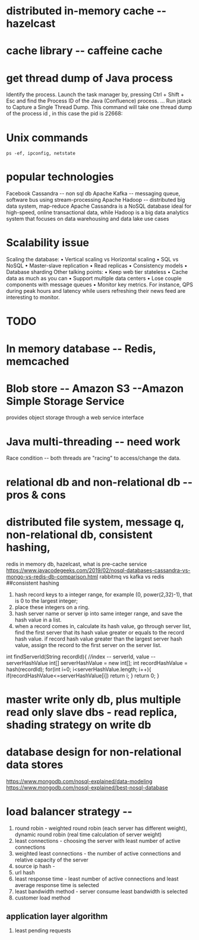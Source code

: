 
# distributed in-memory cache -- hazelcast

# cache library -- caffeine cache

# get thread dump of Java process
Identify the process. Launch the task manager by, pressing Ctrl + Shift + Esc and find the Process ID of the Java (Confluence) process. ...
Run jstack <pid> to Capture a Single Thread Dump. This command will take one thread dump of the process id <pid>, in this case the pid is 22668:

# Unix commands
    ps -ef, ipconfig, netstate
    

# popular technologies
  Facebook Cassandra -- non sql db
  Apache Kafka -- messaging queue, software bus using stream-processing
  Apache Hadoop -- distributed big data system, map-reduce
  Apache Cassandra is a NoSQL database ideal for high-speed, online transactional data, 
  while Hadoop is a big data analytics system that focuses on data warehousing and data lake use cases
  


 
# Scalability issue
Scaling the database: 
• Vertical scaling vs Horizontal scaling 
• SQL vs NoSQL 
• Master-slave replication 
• Read replicas 
• Consistency models 
• Database sharding 
Other talking points: 
• Keep web tier stateless 
• Cache data as much as you can 
• Support multiple data centers 
• Lose couple components with message queues 
• Monitor key metrics. For instance, QPS during peak hours and latency while users 
refreshing their news feed are interesting to monitor.


# TODO   

# In memory database -- Redis, memcached

# Blob store -- Amazon S3 --Amazon Simple Storage Service
 provides object storage through a web service interface
 
# Java multi-threading -- need work

Race condition -- both threads are "racing" to access/change the data.

# relational db and non-relational db -- pros & cons

# distributed file system, message q, non-relational db, consistent hashing, 
redis in memory db, hazelcast, what is pre-cache service
https://www.javacodegeeks.com/2019/02/nosql-databases-cassandra-vs-mongo-vs-redis-db-comparison.html
rabbitmq vs kafka vs redis
##consistent hashing
1. hash record keys to a integer range, for example (0, power(2,32)-1), that is 0 to the largest integer;
2. place these integers on a ring.
3. hash server name or server ip into same integer range, and save the hash value in a list.
4. when a record comes in, calculate its hash value, 
go through server list, find the first server that its hash value 
greater or equals to the record hash value. 
if record hash value greater than the largest server hash value, 
assign the record to the first server on the server list.

int findServerId(String recordId){
    //index -- serverId, value -- serverHashValue
    int[] serverHashValue = new int[];
    int recordHashValue = hash(recordId);
    for(int i=0; i<serverHashValue.length; i++){
        if(recordHashValue<=serverHashValue[i])
            return i;
    }
    return 0;
}

# master write only db, plus multiple read only slave dbs - read replica, shading strategy on write db


# database design for non-relational data stores 
https://www.mongodb.com/nosql-explained/data-modeling
https://www.mongodb.com/nosql-explained/best-nosql-database

# load balancer strategy -- 
 1. round robin - weighted round robin (each server has different weight), dynamic round robin (real time calculation of server weight)
 2. least connections - choosing the server with least number of active connections
 3. weighted least connections - the number of active connections and relative capacity of the server
 4. source ip hash - 
 5. url hash
 6. least response time - least number of active connections and least average response time is selected
 7. least bandwidth method - server consume least bandwidth is selected
 8. customer load method
## application layer algorithm
 1. least pending requests
  
 
 
